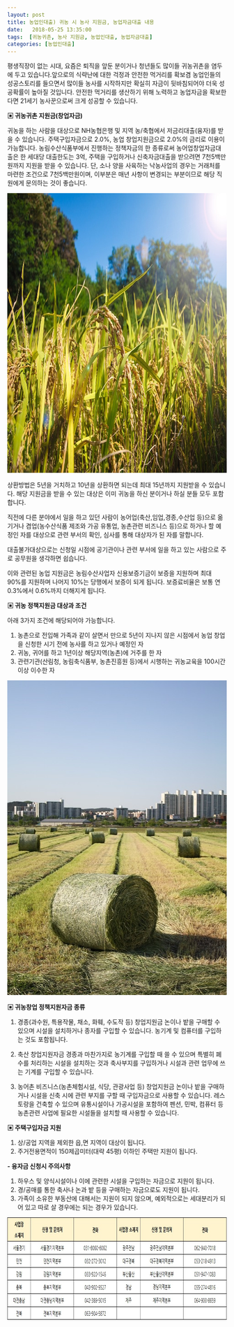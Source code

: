 ```yaml
---
layout: post
title: 농업인대출) 귀농 시 농사 지원금, 농업자금대출 내용
date:   2018-05-25 13:35:00
tags:  [귀농귀촌, 농사 지원금, 농업인대출, 농업자금대출]
categories: [농업인대출]
---
```



평생직장이 없는 시대, 요즘은 퇴직을 앞둔 분이거나 청년들도 많이들 귀농귀촌을 염두에 두고 있습니다.앞으로의 식략난에 대한 걱정과 안전한 먹거리를 확보겸 농업인들의 성공스토리를 들으면서 많이들 농사를 시작하지만 확실히 자금이 뒷바침되어야 더욱 성공확률이 높아질 것입니다. 안전한 먹거리를 생산하기 위해 노력하고 농업자금을 확보한다면 21세기 농사꾼으로써 크게 성공할 수 있습니다.

<strong>▣ 귀농귀촌 지원금(창업자금)</strong>

귀농을 하는 사람을 대상으로 NH농협은행 및 지역 농/축협에서 저금리대출(융자)를 받을 수 있습니다. 주택구입자금으로 2.0%, 농업 창업지원금으로 2.0%의 금리로 이용이 가능합니다. 농림수산식품부에서 진행하는 정책자금의 한 종류로써 농어업창업자금대출은 한 세대당 대출한도는 3억, 주택을 구입하거나 신축자금대출을 받으려면 7천5백만원까지 지원을 받을 수 있습니다. 단, 소나 양을 사육하는 낙농사업의 경우는 거래처를 마련한 조건으로 7천5백만원이며, 이부분은 매년 사항이 변경되는 부분이므로 해당 직원에게 문의하는 것이 좋습니다.

<img class="alignnone size-full wp-image-594" src="/images/chon_20180525_133136.jpg" alt="" width="100%" height="640" />

상환방법은 5년을 거치하고 10년을 상환하면 되는데 최대 15년까지 지원받을 수 있습니다. 해당 지원금을 받을 수 있는 대상은 이미 귀농을 하신 분이거나 하실 분들 모두 포함합니다.

직전에 다른 분야에서 일을 하고 있던 사람이 농어업(축산,임업,경종,수산업 등)으로 옮기거나 겸업(농수산식품 제조와 가공 유통업, 농촌관련 비즈니스 등)으로 하거나 할 예정인 자를 대상으로 관련 부서의 확인, 심사를 통해 대상자가 된 자를 말합니다.

대출불가대상으로는 신청일 시점에 공기관이나 관련 부서에 일을 하고 있는 사람으로 주로 공무원을 생각하면 쉽습니다.

이와 관련된 농업 지원금은 농림수산사업자 신용보증기금이 보증을 지원하며 최대 90%를 지원하며 나머지 10%는 당행에서 보증이 되게 됩니다. 보증료비율은 보통 연 0.3%에서 0.6%까지 더해지게 됩니다.

<strong>▣ 귀농 정책지원금 대상과 조건</strong>

아래 3가지 조건에 해당되어야 가능합니다.
1. 농촌으로 전입해 가족과 같이 살면서 만으로 5년이 지나지 않은 시점에서 농업 창업을 신청한 시기 전에 농사를 하고 있거나 예정인 자
2. 귀농, 귀어를 하고 1년이상 해당지역(농촌)에 거주를 한 자
3. 관련기관(산림청, 농림축식품부, 농촌진흥원 등)에서 시행하는 귀농교육을 100시간 이상 이수한 자

<img class="alignnone size-mhmagazinelitecontent wp-image-595" src="/images/chon_20180525_133217.jpg" alt="" width="100%" height="720" />

<strong>▣ 귀농창업 정책지원자금 종류</strong>

1. 경종(과수원, 특용작물, 채소, 화훼, 수도작 등) 창업지원금
논이나 밭을 구매할 수 있으며 시설을 설치하거나 종자를 구입할 수 있습니다. 농기계 및 컴퓨터를 구입하는 것도 포함됩니다.

2. 축산 창업지원자금
경종과 마찬가지로 농기계를 구입할 때 쓸 수 있으며 특별히 폐수를 처리하는 시설을 설치하는 것과 축사부지를 구입하거나 시설과 관련 업무에 쓰는 기계를 구입할 수 있습니다.

3. 농어촌 비즈니스(농촌체험시설, 식당, 관광사업 등) 창업지원금
논이나 밭을 구매하거나 시설을 신축 시에 관련 부지를 구할 때 구입자금으로 사용할 수 있습니다. 레스토랑을 건축할 수 있으며 유통시설이나 가공시설을 포함하여 펜션, 민박, 컴퓨터 등 농촌관련 사업에 필요한 시설들을 설치할 때 사용할 수 있습니다.

<strong>▣ 주택구입자금 지원</strong>

1. 상/공업 지역을 제외한 읍,면 지역이 대상이 됩니다.
2. 주거전용면적이 150제곱미터(대략 45평) 이하인 주택만 지원이 됩니다.

<strong>- 융자금 신청시 주의사항</strong>
1. 하우스 및 양식시설이나 이에 관련한 시설을 구입하는 자금으로 지원이 됩니다.
2. 경/공매를 통한 축사나 논과 밭 등을 구매하는 자금으로도 지원이 됩니다.
3. 가족이 소유한 부동산에 대해서는 지원이 되지 않으며, 예외적으로는 세대분리가 되어 있고 따로 살 경우에는 되는 경우가 있습니다.


<img class="alignnone size-full wp-image-593" src="/images/chon_20180525_1316400.jpg" alt="" width="100%" height="234" />
